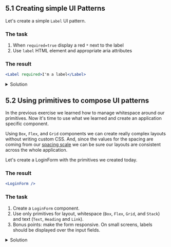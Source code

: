 ## 5.1 Creating simple UI Patterns

Let's create a simple `Label` UI pattern.

### The task

1. When `required=true` display a red `*` next to the label
1. Use `label` HTML element and appropriate aria attributes

### The result

```jsx
<Label required>I'm a label</Label>
```

<details>
 <summary>Solution</summary>

```js {"file": "final/Label.js", "static": true}
```

</details>

## 5.2 Using primitives to compose UI patterns

In the previous exercise we learned how to manage whitespace around our primitives. Now it's time to use what we learned and create an application specific component.

Using `Box`, `Flex`, and `Grid` components we can create really complex layouts without writing custom CSS. And, since the values for the spacing are coming from our [spacing scale](https://cdds.netlify.com/styleguide/#/Foundation?id=spacing) we can be sure our layouts are consistent across the whole application.

Let's create a LoginForm with the primitives we created today.

### The result

```jsx
<LoginForm />
```

### The task

1. Create a `LoginForm` component.
1. Use only primitives for layout, whitespace (`Box`, `Flex`, `Grid`, and `Stack`) and text (`Text`, `Heading` and `Link`).
1. Bonus points: make the form responsive. On small screens, labels should be displayed over the input fields.

<details>
 <summary>Solution</summary>

```js {"file": "final/LoginForm.js", "static": true}
```

</details>
